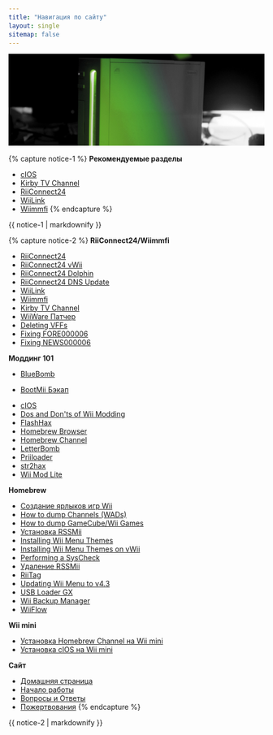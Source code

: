 ```yaml
---
title: "Навигация по сайту"
layout: single
sitemap: false
---
```


![WiiТуториалы](/images/WiiTutorials.jpg)

{% capture notice-1 %}
**Рекомендуемые разделы**

+ [cIOS](cios)
+ [Kirby TV Channel](kirby-tv)
+ [RiiConnect24](riiconnect24)
+ [WiiLink](wiilink)
+ [Wiimmfi](wiimmfi)
{% endcapture %}
<div class="notice--info">{{ notice-1 | markdownify }}</div>

{% capture notice-2 %}
**RiiConnect24/Wiimmfi**
+ [RiiConnect24](riiconnect24)
+ [RiiConnect24 vWii](riiconnect24-vwii)
+ [RiiConnect24 Dolphin](riiconnect24-dolphin)
+ [RiiConnect24 DNS Update](riiconnect24-dns-update)
+ [WiiLink](wiilink)
+ [Wiimmfi](wiimmfi)
+ [Kirby TV Channel](kirby-tv)
+ [WiiWare Патчер](wiiwarepatcher)
+ [Deleting VFFs](deleting-vffs)
+ [Fixing FORE000006](riiconnect24-batteryfix)
+ [Fixing NEWS000006](news000006)

**Моддинг 101**
+ [BlueBomb](bluebomb)
* [BootMii Бэкап](bootmii)
+ [cIOS](cios)
+ [Dos and Don'ts of Wii Modding](dosanddonts)
+ [FlashHax](flashhax)
+ [Homebrew Browser](hbb)
+ [Homebrew Channel](hbc)
+ [LetterBomb](letterbomb)
+ [Priiloader](priiloader)
+ [str2hax](str2hax)
+ [Wii Mod Lite](wiimodlite)

**Homebrew**
+ [Создание ярлыков игр Wii](wiigsc)
+ [How to dump Channels (WADs)](dump-wads)
+ [How to dump GameCube/Wii Games](dump-games)
+ [Установка RSSMii](rssmii)
+ [Installing Wii Menu Themes](themes)
+ [Installing Wii Menu Themes on vWii](themes-vwii)
+ [Performing a SysCheck](syscheck)
+ [Удаление RSSMii](rssmii-remove)
+ [RiiTag](riitag)
+ [Updating Wii Menu to v4.3](update)
+ [USB Loader GX](usbloadergx)
+ [Wii Backup Manager](wiibackupmanager)
+ [WiiFlow](wiiflow)

**Wii mini**
+ [Установка Homebrew Channel на Wii mini](hbc-mini)
+ [Установка cIOS на Wii mini](cios-mini)

**Cайт**
+ [Домашняя страница](/)
+ [Начало работы](get-started)
+ [Вопросы и Ответы](faq)
+ [Пожертвования](donations)
{% endcapture %}
<div class="notice--primary">{{ notice-2 | markdownify }}</div>
